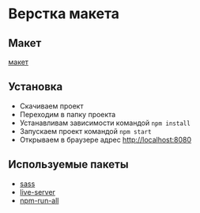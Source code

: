 # Верстка макета

## Макет

 [макет](https://www.figma.com/file/fG61Ja1ye0jtkKbuvt9OR0/%D0%9A%D0%BE%D0%BB%D0%BB%D0%B5%D0%BA%D1%86%D0%B8%D1%8F-%D0%BF%D1%80%D0%B8%D1%80%D0%BE%D0%B4%D0%BD%D1%8B%D1%85-%D0%B0%D1%80%D1%82%D0%B5%D1%84%D0%B0%D0%BA%D1%82%D0%BE%D0%B2?type=design&node-id=0-1&mode=design)

## Установка

  - Скачиваем проект
  - Переходим в папку проекта
  - Устанавливам зависимости командой `npm install`
  - Запускаем проект командой `npm start`
  - Открываем в браузере адрес [http://localhost:8080](http://localhost:8080)

## Используемые пакеты
  - [sass](https://www.npmjs.com/package/sass)
  - [live-server](https://www.npmjs.com/package/live-server)
  - [npm-run-all](https://www.npmjs.com/package/npm-run-all)